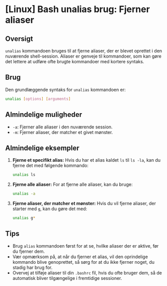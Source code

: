 # [Linux] Bash unalias brug: Fjerner aliaser

## Oversigt
`unalias` kommandoen bruges til at fjerne aliaser, der er blevet oprettet i den nuværende shell-session. Aliaser er genveje til kommandoer, som kan gøre det lettere at udføre ofte brugte kommandoer med kortere syntaks.

## Brug
Den grundlæggende syntaks for `unalias` kommandoen er:

```bash
unalias [options] [arguments]
```

## Almindelige muligheder
- `-a`: Fjerner alle aliaser i den nuværende session.
- `-m`: Fjerner aliaser, der matcher et givet mønster.

## Almindelige eksempler

1. **Fjerne et specifikt alias:**
   Hvis du har et alias kaldet `ls` til `ls -la`, kan du fjerne det med følgende kommando:
   ```bash
   unalias ls
   ```

2. **Fjerne alle aliaser:**
   For at fjerne alle aliaser, kan du bruge:
   ```bash
   unalias -a
   ```

3. **Fjerne aliaser, der matcher et mønster:**
   Hvis du vil fjerne aliaser, der starter med `g`, kan du gøre det med:
   ```bash
   unalias g*
   ```

## Tips
- Brug `alias` kommandoen først for at se, hvilke aliaser der er aktive, før du fjerner dem.
- Vær opmærksom på, at når du fjerner et alias, vil den oprindelige kommando blive genoprettet, så sørg for at du ikke fjerner noget, du stadig har brug for.
- Overvej at tilføje aliaser til din `.bashrc` fil, hvis du ofte bruger dem, så de automatisk bliver tilgængelige i fremtidige sessioner.